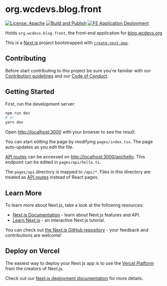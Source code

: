 # org.wcdevs.blog.front

[![License: Apache](https://img.shields.io/badge/License-Apache%202.0-blue)](https://opensource.org/licenses/Apache-2.0)
[![Build and Publish](https://github.com/lealceldeiro/org.wcdevs.blog.front/actions/workflows/build-and-publish.yml/badge.svg)](https://github.com/lealceldeiro/org.wcdevs.blog.front/actions/workflows/build-and-publish.yml)
[![FE Application Deployment](https://github.com/lealceldeiro/org.wcdevs.blog.awsdeployer/actions/workflows/fe-app-deployment.yml/badge.svg)](https://github.com/lealceldeiro/org.wcdevs.blog.awsdeployer/actions/workflows/fe-app-deployment.yml)

Holds `org.wcdevs.blog.front`, the front-end application for [blog.wcdevs.org](https://blog.wcdevs.org)

This is a [Next.js](https://nextjs.org/) project bootstrapped with [`create-next-app`](https://github.com/vercel/next.js/tree/canary/packages/create-next-app).

## Contributing

Before start contributing to this project be sure you're familiar with our
[Contribution guidelines](CONTRIBUTING.md) and our [Code of Conduct](CODE_OF_CONDUCT.md).

## Getting Started

First, run the development server:

```bash
npm run dev
# or
yarn dev
```

Open [http://localhost:3000](http://localhost:3000) with your browser to see the result.

You can start editing the page by modifying `pages/index.tsx`. The page auto-updates as you edit the file.

[API routes](https://nextjs.org/docs/api-routes/introduction) can be accessed on [http://localhost:3000/api/hello](http://localhost:3000/api/hello). This endpoint can be edited in `pages/api/hello.ts`.

The `pages/api` directory is mapped to `/api/*`. Files in this directory are treated as [API routes](https://nextjs.org/docs/api-routes/introduction) instead of React pages.

## Learn More

To learn more about Next.js, take a look at the following resources:

- [Next.js Documentation](https://nextjs.org/docs) - learn about Next.js features and API.
- [Learn Next.js](https://nextjs.org/learn) - an interactive Next.js tutorial.

You can check out [the Next.js GitHub repository](https://github.com/vercel/next.js/) - your feedback and contributions are welcome!

## Deploy on Vercel

The easiest way to deploy your Next.js app is to use the [Vercel Platform](https://vercel.com/new?utm_medium=default-template&filter=next.js&utm_source=create-next-app&utm_campaign=create-next-app-readme) from the creators of Next.js.

Check out our [Next.js deployment documentation](https://nextjs.org/docs/deployment) for more details.

